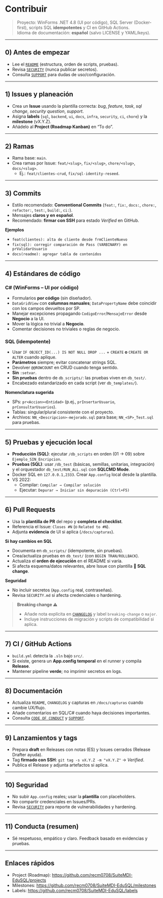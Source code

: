 # Contribuir

> Proyecto: WinForms .NET 4.8 (UI por código), SQL Server (Docker-first), scripts SQL **idempotentes** y CI en GitHub Actions.  
> Idioma de documentación: **español** (salvo LICENSE y YAML/keys).

---

## 0) Antes de empezar
- Lee el [`README`](./README.md) (estructura, orden de scripts, pruebas).
- Revisa [`SECURITY`](./SECURITY.md) (nunca publicar secretos).
- Consulta [`SUPPORT`](./SUPPORT.md) para dudas de uso/configuración.

---

## 1) Issues y planeación
- Crea un **Issue** usando la plantilla correcta: _bug_, _feature_, _task_, _sql change_, _security question_, _support_.
- Asigna **labels** (`sql`, `backend`, `ui`, `docs`, `infra`, `security`, `ci`, `chore`) y la **milestone** (vX.Y.Z).
- Añádelo al **Project (Roadmap Kanban)** en “To do”.

---

## 2) Ramas
- Rama base: `main`.
- Crea ramas por Issue: `feat/<slug>`, `fix/<slug>`, `chore/<slug>`, `docs/<slug>`.
  - Ej.: `feat/clientes-crud`, `fix/sql-identity-reseed`.

---

## 3) Commits
- Estilo recomendado: **Conventional Commits** (`feat:`, `fix:`, `docs:`, `chore:`, `refactor:`, `test:`, `build:`, `ci:`).
- Mensajes **claros y en español**.
- Recomendado: **firmar con SSH** para estado *Verified* en GitHub.

**Ejemplos**
- `feat(clientes): alta de cliente desde frmClienteNuevo`
- `fix(sql): corregir comparación de Pass (VARBINARY) en prValidarUsuario`
- `docs(readme): agregar tabla de contenidos`

---

## 4) Estándares de código

### C# (WinForms – UI por código)
- Formularios **por código** (sin diseñador).
- `DataGridView` con **columnas manuales**; `DataPropertyName` debe coincidir con los campos devueltos por SP.
- Manejar excepciones propagando `CodigoError`/`MensajeError` desde **Negocio** a la UI.
- Mover la lógica no trivial a **Negocio**.
- Comentar decisiones no triviales o reglas de negocio.

### SQL (idempotente)
- Usar `IF OBJECT_ID(...) IS NOT NULL DROP ...` + `CREATE` **o** `CREATE OR ALTER` cuando aplique.
- **Parámetros** siempre; evitar concatenar strings SQL.
- Devolver `@@ROWCOUNT` en CRUD cuando tenga sentido.
- **Sin** `:setvar`.  
- **Sin pruebas** dentro de `db_scripts/`: las pruebas viven en `db_test/`.
- Encabezado estandarizado en cada script (ver `db_templates/`).

**Nomenclatura sugerida**
- SPs: `pr<Accion><Entidad>` (p.ej., `prInsertarUsuario`, `prConsultarUsuarios`).
- Tablas: singular/plural consistente con el proyecto.
- Archivos: `NN_<Descripcion>-mejorado.sql` para base; `NN_<SP>_Test.sql` para pruebas.

---

## 5) Pruebas y ejecución local
- **Producción (SQL)**: ejecutar `/db_scripts` en orden (01 → 09) sobre `Ejemplo_SIN_Encripcion`.
- **Pruebas (SQL)**: usar `/db_test` (básicas, semillas, unitarias, integración) y el orquestador `db_test/RUN_ALL.sql` con **SQLCMD Mode**.
- Docker SQL en `127.0.0.1,2333`. Crear `App.config` local desde la plantilla.
- VS 2022:
  - Compilar: `Compilar → Compilar solución`
  - Ejecutar: `Depurar → Iniciar sin depuración (Ctrl+F5)`

---

## 6) Pull Requests
- Usa la **plantilla de PR** del repo y **completa el checklist**.
- Referencia el Issue: `Closes #N` (o `Related to #N`).
- Adjunta **evidencia** de UI si aplica (`/docs/capturas`).

**Si hay cambios en SQL**
- Documenta en `db_scripts/` (idempotente, sin pruebas).
- Crea/actualiza pruebas en `db_test/` (con `BEGIN TRAN/ROLLBACK`).
- Actualiza el **orden de ejecución** en el README si varía.
- Si afecta esquema/datos relevantes, abre Issue con plantilla **🧩 SQL change**.

**Seguridad**
- No incluir secretos (`App.config` real, contraseñas).
- Revisa `SECURITY.md` si afecta credenciales o hardening.

> **Breaking change ⚠️**  
> - Añade nota explícita en [`CHANGELOG`](./CHANGELOG.md) y label `breaking-change` o `major`.  
> - Incluye instrucciones de migración y scripts de compatibilidad si aplica.

---

## 7) CI / GitHub Actions
- `build.yml` detecta la `.sln` bajo `src/`.
- Si existe, genera un **App.config temporal** en el runner y compila **Release**.
- Mantener pipeline **verde**; no imprimir secretos en logs.

---

## 8) Documentación
- Actualiza `README`, `CHANGELOG` y capturas en `/docs/capturas` cuando cambie UX/flujo.
- Añade comentarios en SQL/C# cuando haya decisiones importantes.
- Consulta [`CODE OF CONDUCT`](./CODE_OF_CONDUCT.md) y [`SUPPORT`](./SUPPORT.md).

---

## 9) Lanzamientos y tags
- Prepara **draft** en Releases con notas (ES) y Issues cerrados (Release Drafter ayuda).
- Tag **firmado con SSH**: `git tag -s vX.Y.Z -m "vX.Y.Z"` → *Verified*.
- Publica el Release y adjunta artefactos si aplica.

---

## 10) Seguridad
- No subir `App.config` reales; usar la **plantilla** con placeholders.
- No compartir credenciales en Issues/PRs.
- Revisa [`SECURITY`](./SECURITY.md) para reporte de vulnerabilidades y hardening.

---

## 11) Conducta (resumen)
- Sé respetuoso, empático y claro. Feedback basado en evidencias y pruebas.

---

## Enlaces rápidos
- Project (Roadmap): https://github.com/recm0708/SuiteMDI-EduSQL/projects
- Milestones: https://github.com/recm0708/SuiteMDI-EduSQL/milestones
- Labels: https://github.com/recm0708/SuiteMDI-EduSQL/labels